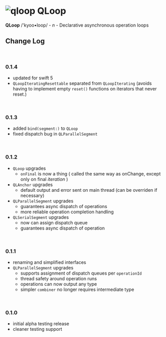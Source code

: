 # ![qloop](icon.png) QLoop

**QLoop** /'kyoo•loop/ - *n* - Declarative asynchronous operation loops

## Change Log


<br />

### 0.1.4

- updated for swift 5
- `QLoopIteratingResettable` separated from `QLoopIterating`
  (avoids having to implement empty `reset()` functions on iterators that
  never reset.)

<br />

### 0.1.3

- added `bind(segment:)` to `QLoop`
- fixed dispatch bug in `QLParallelSegment`


<br />

### 0.1.2

- `QLoop` upgrades
  - `onFinal` is now a thing ( called the same way as onChange, except only on final *iteration* )
- `QLAnchor` upgrades
  - default output and error sent on main thread (can be overriden if necessary)
- `QLParallelSegment` upgrades
  - guarantees async dispatch of operations
  - more reliable operation completion handling
- `QLSerialSegment` upgrades
  - now can assign dispatch queue
  - guarantees async dispatch of operation


<br />

### 0.1.1

 - renaming and simplified interfaces
 - `QLParallelSegment` upgrades
   - supports assignment of dispatch queues per `operationId`
   - thread safety around operation runs
   - operations can now output any type
   - simpler `combiner` no longer requires intermediate type


<br />

### 0.1.0

 - initial alpha testing release
 - cleaner testing support 

<br />
